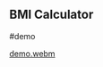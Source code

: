 ## BMI Calculator
#demo

[demo.webm](https://github.com/user-attachments/assets/daf137df-f944-44f1-9a26-0f99e0beab2c)

